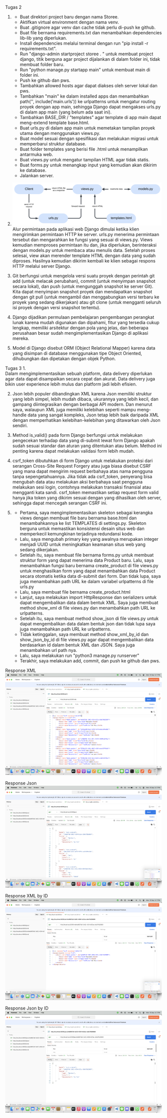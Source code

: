 Tugas 2
1.  - Buat direktori project baru dengan nama Storee.
    - Aktifkan virtual environment dengan nama venv.
    - Buat .gitignore agar venv dan cache tidak perlu di-push ke github.
    - Buat file bernama requirements.txt dan menambahkan dependencies lib-lib yang diperlukan.
    - Install dependencies melalui terminal dengan run "pip install -r requirements.txt".
    - Run "django-admin startproject storee . " untuk membuat project django, titik berguna agar project dijalankan di dalam folder ini, tidak membuat folder baru.
    - Run "python manage.py startapp main" untuk membuat main di folder ini.
    - Push ke github dan pws.
    - Tambahkan allowed hosts agar dapat diakses oleh server lokal dan pws.
    - Tambahkan "main" ke dalam installed apps dan menambahkan path('', include('main.urls')) ke      urlpatterns untuk mengatur routing proyek dengan app main, sehingga Django dapat mengakses urls.py di dalam app main (yang belum ada saat ini).
    - Tambahkan BASE_DIR / "templates" agar template di app main dapat meng-extend template base.html.
    - Buat urls.py di dalam app main untuk memetakan tampilan proyek utama dengan menggunakan views.py.
    - Buat model sesuai dengan spesifikasi dan melakukan migrasi untuk memperbarui struktur database.
    - Buat folder templates yang berisi file .html untuk menampilkan antarmuka web.
    - Buat views.py untuk mengatur tampilan HTML agar tidak statis.
    - Buat forms.py untuk menangkap input yang kemudian akan dikirim ke database.
    - Jalankan server.
    
2.  
    ![alt text](https://github.com/abdul-zacky/storee/blob/master/bagan.png?raw=true)
    Alur permintaan pada aplikasi web Django dimulai ketika klien mengirimkan permintaan HTTP ke server. urls.py menerima permintaan tersebut dan mengarahkan ke fungsi yang sesuai di views.py. Views kemudian memproses permintaan itu dan, jika diperlukan, berinteraksi dengan models.py untuk membaca atau menulis data. Setelah proses selesai, view akan merender template HTML dengan data yang sudah diproses. Hasilnya kemudian dikirim kembali ke klien sebagai respons HTTP melalui server Django.

3.  
    Git berfungsi untuk mengelola versi suatu proyek dengan perintah git add (untuk melacak perubahan),    commit (untuk menyimpan snapshot secara lokal), dan push (untuk mengunggah snapshot ke server Git). Kita dapat menyimpan snapshot proyek dan mendapatkan snapshot dengan git pull (untuk mengambil dan menggabungkan versi terbaru ke proyek yang sedang dikerjakan) atau git clone (untuk mengganti seluruh isi proyek dengan versi snapshot tertentu).

4. 
    Django dijadikan permulaan pembelajaran pengembangan perangkat lunak karena mudah digunakan dan dipahami, fitur yang tersedia cukup lengkap, memiliki arsitektur dengan pola yang jelas, dan beberapa perusahaan besar sudah mengimplementasikan Django di aplikasi mereka.

5. 
    Model di Django disebut ORM (Object Relational Mapper) karena data yang disimpan di database menggunakan tipe Object Oriented, dihubungkan dan dipetakan dengan objek Python. 



Tugas 3
1.  
    Dalam mengimplementasikan sebuah platform, data delivery diperlukan agar data dapat disampaikan secara cepat dan akurat. Data delivery juga bikin user experience lebih mulus dan platform jadi lebih efisien.

2. 
    Json lebih populer dibandingkan XML karena Json memiliki struktur yang lebih simpel, lebih mudah dibaca, ukurannya yang lebih kecil, dan gampang diintegrasikan dengan berbagai API modern. Dan menurut saya, walaupun XML juga memiliki kelebihan seperti mampu meng-handle data yang sangat kompleks, Json tetap lebih baik daripada XML dengan memperhatikan kelebihan-kelebihan yang ditawarkan oleh Json sendiri.

3. 
    Method is_valid() pada form Django berfungsi untuk melakukan pengecekan terhadap data yang di-submit lewat form Django apakah sudah sesuai standar dan aturan yang ditentukan atau belum. Method ini penting karena dapat melakukan validasi form lebih mudah.

4. 
    csrf_token dibutuhkan di form Django untuk melakukan proteksi dari serangan Cross-Site Request Forgery atau juga biasa disebut CSRF yang mana dapat mengirim request berbahaya atas nama pengguna tanpa sepengetahuannya. Jika tidak ada csrf_token, penyerang bisa mengubah data atau melakukan aksi berbahaya saat pengguna melakukan sesi login, contohnya melakukan transaksi finansial atau mengganti kata sandi. csrf_token memastikan setiap request form valid hanya jika token yang dikirim sesuai dengan yang dihasilkan oleh server, sehingga dapat mencegah serangan CSRF ini.

5. 
    - Pertama, saya mengimplementasikan skeleton sebagai kerangka views dengan membuat file baru bernama base.html dan menambahkannya ke list TEMPLATES di settings.py. Skeleton berguna untuk memastikan konsistensi desain situs web dan memperkecil kemungkinan terjadinya redundansi kode.
    - Lalu, saya mengubah primary key yang awalnya merupakan integer menjadi UUID untuk meningkatkan keamanan situs web yang sedang dikerjakan.
    - Setelah itu, saya membuat file bernama forms.py untuk membuat struktur form yang dapat menerima data Product baru. Lalu, saya menambahkan fungsi baru bernama create_product di file views.py untuk menghasilkan form yang dapat menambahkan data Product secara otomatis ketika data di-submit dari form. Dan tidak lupa, saya juga menambahkan path URL ke dalam variabel urlpatterns di file urls.py
    - Lalu, saya membuat file bernama create_product.html
    - Lanjut, saya melakukan import HttpResponse dan serializers untuk dapat mengembalikan data dalam bentuk XML. Saya juga membuat method show_xml di file views.py dan menambahkan path URL ke urlpatterns.
    - Setelah itu, saya membuat method show_json di file views.py untuk dapat mengembalikan data dalam bentuk json dan tidak lupa saya juga menambahkan path URL ke urlpatterns.
    - Tidak ketinggalan, saya membuat method show_xml_by_id dan show_json_by_id di file views.py agar dapat mengembalikan data berdasarkan id dalam bentuk XML dan JSON. Saya juga menambahkan url path nya.
    - Lalu, saya melakukan run "python3 manage.py runserver"
    - Terakhir, saya melakukan add, commit, dan push ke github dan pws.

Response XML
![alt text](https://github.com/abdul-zacky/storee/blob/master/response_xml.png?raw=true)

Response Json
![alt text](https://github.com/abdul-zacky/storee/blob/master/response_json.png?raw=true)

Response XML by ID
![alt text](https://github.com/abdul-zacky/storee/blob/master/response_xml_by_id.png?raw=true)

Response Json by ID
![alt text](https://github.com/abdul-zacky/storee/blob/master/response_json_by_id.png?raw=true)